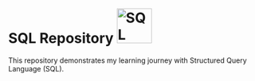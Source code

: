# SQL Repository <picture>  <source media="(prefers-color-scheme: dark)" srcset="https://github.com/englands/SQL/blob/main/SQL-icon-white.svg" alt="SQL Icon by meaicon on Flaticon" width=70 align=right>  <source media="(prefers-color-scheme: light)" srcset="https://github.com/englands/SQL/blob/main/SQL-icon-black.svg" alt="SQL Icon by meaicon on Flaticon" width=70 align=right>  <img alt="SQL Icon by meaicon on Flaticon." src="https://user-images.githubusercontent.com/25423296/163456779-a8556205-d0a5-45e2-ac17-42d089e3c3f8.png"> </picture>

This repository demonstrates my learning journey with Structured Query Language (SQL).
